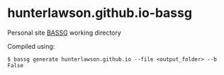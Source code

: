 # hunterlawson.github.io-bassg
Personal site [BASSG](https://www.github.com/hunterlawson/bassg) working directory    

Compiled using:
```text
$ bassg generate hunterlawson.github.io --file <output_folder> --b False
```
